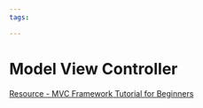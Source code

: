 ```yaml
---
tags:

---
```

# Model View Controller

[Resource - MVC Framework Tutorial for Beginners](https://www.guru99.com/mvc-tutorial.html)
